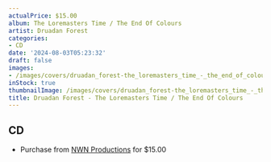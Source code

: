 ```yaml
---
actualPrice: $15.00
album: The Loremasters Time / The End Of Colours
artist: Druadan Forest
categories:
- CD
date: '2024-08-03T05:23:32'
draft: false
images:
- /images/covers/druadan_forest-the_loremasters_time_-_the_end_of_colours.jpg
inStock: true
thumbnailImage: /images/covers/druadan_forest-the_loremasters_time_-_the_end_of_colours-thumb.jpg
title: Druadan Forest - The Loremasters Time / The End Of Colours
---
```


## CD
* Purchase from [NWN Productions](http://shop.nwnprod.com/index.php?route=product/product&path=93&product_id=53042&sort=pd.name&order=ASC) for $15.00
